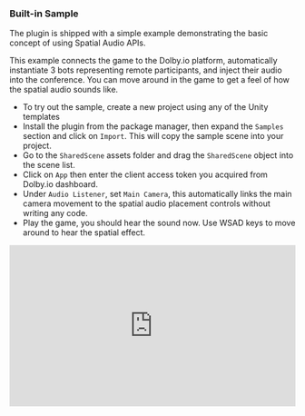 ### Built-in Sample

The plugin is shipped with a simple example demonstrating the basic concept of using Spatial Audio APIs.

This example connects the game to the Dolby.io platform, automatically instantiate 3 bots representing remote participants, and inject their audio into the conference. You can move around in the game to get a feel of how the spatial audio sounds like.

- To try out the sample, create a new project using any of the Unity templates
- Install the plugin from the package manager, then expand the `Samples` section and click on `Import`. This will copy the sample scene into your project. 
- Go to the `SharedScene` assets folder and drag the `SharedScene` object into the scene list. 
- Click on `App` then enter the client access token you acquired from Dolby.io dashboard.
- Under `Audio Listener`, set `Main Camera`, this automatically links the main camera movement to the spatial audio placement controls without writing any code. 
- Play the game, you should hear the sound now. Use WSAD keys to move around to hear the spatial effect.

<div style="position: relative; padding-bottom: 56.25%; height: 0;"><iframe src="https://www.loom.com/embed/4ce93126fd6f4e54b292f72a6251d2e1" frameborder="0" webkitallowfullscreen mozallowfullscreen allowfullscreen style="position: absolute; top: 0; left: 0; width: 100%; height: 100%;"></iframe></div>